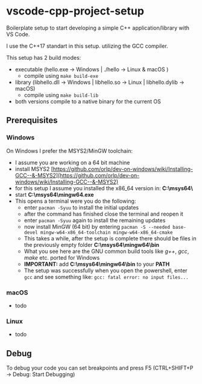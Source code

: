# vscode-cpp-project-setup

Boilerplate setup to start developing a simple C++ application/library with VS Code.

I use the C++17 standart in this setup. utilizing the GCC compiler.

This setup has 2 build modes:

- executable (hello.exe -> Windows | ./hello -> Linux & macOS )
  - compile using `make build-exe`
- library (libhello.dll -> Windows | libhello.so -> Linux | libhello.dylib -> macOS)
  - compile using `make build-lib`
- both versions compile to a native binary for the current OS


## Prerequisites

### Windows

On Windows I prefer the MSYS2/MinGW toolchain:

- I assume you are working on a 64 bit machine
- install MSYS2 [https://github.com/orlp/dev-on-windows/wiki/Installing-GCC--&-MSYS2](https://github.com/orlp/dev-on-windows/wiki/Installing-GCC--&-MSYS2)
- for this setup I assume you installed the x86_64 version in: **C:\\msys64\\**
- start **C:\\msys64\\mingw64.exe**
- This opens a terminal were you do the following:
  - enter `pacman -Syuu` to install the initial updates
  - after the command has finished close the terminal and reopen it
  - enter `pacman -Syuu` again to install the remaining updates
  - now install MinGW (64 bit) by entering `pacman -S --needed base-devel mingw-w64-x86_64-toolchain mingw-w64-x86_64-cmake`
  - This takes a while, after the setup is complete there should be files in the previously empty folder **C:\msys64\mingw64\bin**
  - What you see here are the GNU common build tools like *g++*, *gcc*, *make* etc. ported for Windows
  - __IMPORTANT:__ add **C:\msys64\mingw64\bin** to your **PATH**
  - The setup was successfully when you open the powershell, enter `gcc` and see something like: `gcc: fatal error: no input files...`

### macOS

- todo

### Linux

- todo

## Debug

To debug your code you can set breakpoints and press F5 (CTRL+SHIFT+P -> Debug: Start Debugging)